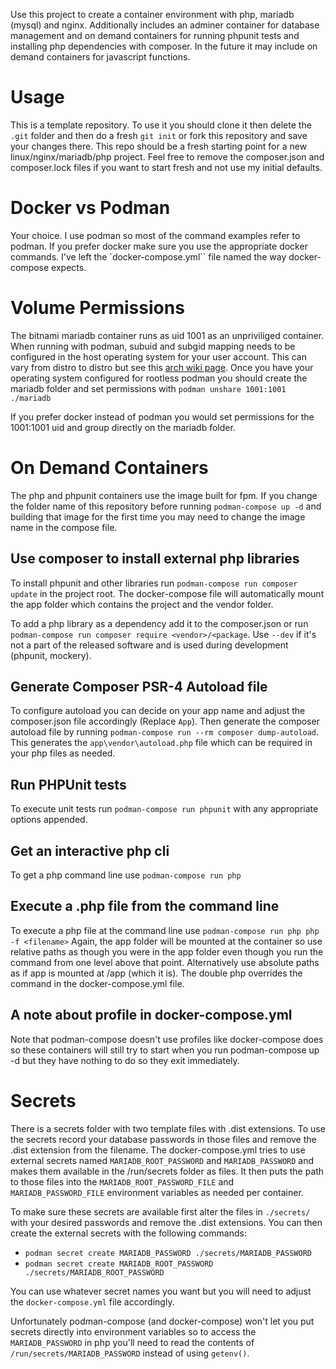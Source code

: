 Use this project to create a container environment with php, mariadb (mysql) and nginx. Additionally includes an adminer container for database management and on demand containers for running phpunit tests and installing php dependencies with composer. In the future it may include on demand containers for javascript functions.

# Usage
This is a template repository. To use it you should clone it then delete the `.git` folder and then do a fresh `git init` or fork this repository and save your changes there. This repo should be a fresh starting point for a new linux/nginx/mariadb/php project. Feel free to remove the composer.json and composer.lock files if you want to start fresh and not use my initial defaults.

# Docker vs Podman
Your choice. I use podman so most of the command examples refer to podman. If you prefer docker make sure you use the appropriate docker commands. I've left the `docker-compose.yml`` file named the way docker-compose expects.

# Volume Permissions
The bitnami mariadb container runs as uid 1001 as an unpriviliged container. When running with podman, subuid and subgid mapping needs to be configured in the host operating system for your user account. This can vary from distro to distro but see this [arch wiki page](https://wiki.archlinux.org/title/Podman#Set_subuid_and_subgid). Once you have your operating system configured for rootless podman you should create the mariadb folder and set permissions with `podman unshare 1001:1001 ./mariadb`

If you prefer docker instead of podman you would set permissions for the 1001:1001 uid and group directly on the mariadb folder.

# On Demand Containers

The php and phpunit containers use the image built for fpm. If you change the folder name of this repository before running `podman-compose up -d` and building that image for the first time you may need to change the image name in the compose file.

## Use composer to install external php libraries
To install phpunit and other libraries run `podman-compose run composer update` in the project root. The docker-compose file will automatically mount the app folder which contains the project and the vendor folder.

To add a php library as a dependency add it to the composer.json or run `podman-compose run composer require <vendor>/<package`. Use `--dev` if it's not a part of the released software and is used during development (phpunit, mockery).

## Generate Composer PSR-4 Autoload file
To configure autoload you can decide on your app name and adjust the composer.json file accordingly (Replace `App`). Then generate the composer autoload file by running `podman-compose run --rm composer dump-autoload`. This generates the `app\vendor\autoload.php` file which can be required in your php files as needed.

## Run PHPUnit tests
To execute unit tests run `podman-compose run phpunit` with any appropriate options appended.

## Get an interactive php cli
To get a php command line use `podman-compose run php`

## Execute a .php file from the command line
To execute a php file at the command line use `podman-compose run php php -f <filename>` Again, the app folder will be mounted at the container so use relative paths as though you were in the app folder even though you run the command from one level above that point. Alternatively use absolute paths as if app is mounted at /app (which it is). The double php overrides the command in the docker-compose.yml file.

## A note about profile in docker-compose.yml
Note that podman-compose doesn't use profiles like docker-compose does so these containers will still try to start when you run podman-compose up -d but they have nothing to do so they exit immediately.

# Secrets
There is a secrets folder with two template files with .dist extensions. To use the secrets record your database passwords in those files and remove the .dist extension from the filename. The docker-compose.yml tries to use external secrets named `MARIADB_ROOT_PASSWORD` and `MARIADB_PASSWORD` and makes them available in the /run/secrets folder as files. It then puts the path to those files into the `MARIADB_ROOT_PASSWORD_FILE` and `MARIADB_PASSWORD_FILE` environment variables as needed per container.

To make sure these secrets are available first alter the files in `./secrets/` with your desired passwords and remove the .dist extensions. You can then create the external secrets with the following commands:
- `podman secret create MARIADB_PASSWORD ./secrets/MARIADB_PASSWORD`
- `podman secret create MARIADB_ROOT_PASSWORD ./secrets/MARIADB_ROOT_PASSWORD`

You can use whatever secret names you want but you will need to adjust the `docker-compose.yml` file accordingly.

Unfortunately podman-compose (and docker-compose) won't let you put secrets directly into environment variables so to access the `MARIADB_PASSWORD` in php you'll need to read the contents of `/run/secrets/MARIADB_PASSWORD` instead of using `getenv()`.

